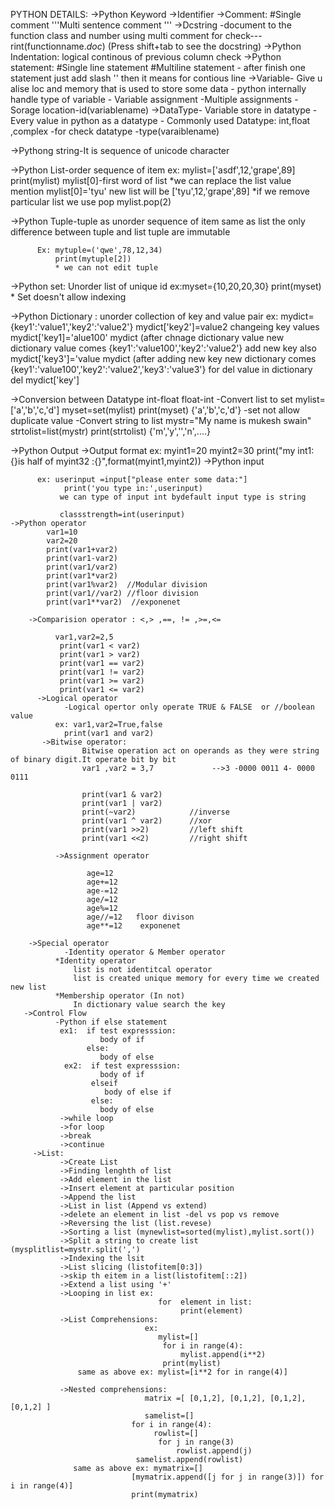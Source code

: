 PYTHON DETAILS:
  ->Python Keyword
  ->Identifier
  ->Comment:
         #Single comment
         '''Multi sentence comment '''
   ->Dcstring -document to the function class and number using multi comment for check---rint(functionname._doc_)
               (Press shift+tab to see the docstring)
  ->Python Indentation: logical continous of previous column check
  ->Python statement:
         #Single line statement
         #Multiline statement - after finish one statement just add slash '\' then it means for contious line
  ->Variable- Give u alise loc and memory that is used to store some data
            - python internally handle type of variable
            - Variable assignment
            -Multiple  assignments 
            -Sorage location-id(variablename)
  ->DataType- Variable store in datatype -Every value in python as a datatype
            - Commonly used Datatype: int,float ,complex -for check datatype -type(varaiblename)
            
  ->Pythong string-It is sequence of unicode character
   
  ->Python List-order sequence of item
   ex: mylist=['asdf',12,'grape',89]
       print(mylist)
       mylist[0]-first word of list
       *we can replace the list value mention
       mylist[0]='tyu'
       new list will be ['tyu',12,'grape',89]
       *if we remove particular list we use pop
         mylist.pop(2)
         
  ->Python Tuple-tuple as unorder sequence of item same as list
                 the only difference between tuple and list tuple are immutable
                 
          Ex: mytuple=('qwe',78,12,34)
              print(mytuple[2])
              * we can not edit tuple
              
  ->Python set: Unorder list of unique id
           ex:myset={10,20,20,30}
            print(myset)
            * Set doesn't allow indexing
            
  ->Python Dictionary : unorder collection of key and value pair
           ex: mydict={key1':'value1','key2':'value2'}
               mydict['key2']=value2
             changeing key values
               mydict['key1]='alue100'
               mydict (after chnage dictionary value new dictionary value comes
               {key1':'value100','key2':'value2'}
             add new key also 
               mydict['key3']='value
               mydict (after adding new key new dictionary comes
               {key1':'value100','key2':'value2','key3':'value3'}
             for del value in dictionary
              del mydict['key']
              
   ->Conversion between Datatype
           int-float
           float-int
       -Convert list to set
          mylist=['a','b','c,'d']
          myset=set(mylist)
          print(myset)
          {'a','b','c,'d'}  -set not allow duplicate value
        -Convert string to list
           mystr="My name is mukesh swain"
           strtolist=list(mystr)
           print(strtolist)
           {'m','y','','n',....}
   
   ->Python Output
   ->Output format
            ex: myint1=20
                myint2=30
                print("my int1:{}is half of myint32 :{}",format(myint1,myint2))
   ->Python input
   
          ex: userinput =input["please enter some data:"]
                print('you type in:',userinput)
               we can type of input int bydefault input type is string
               
               classstrength=int(userinput)
    ->Python operator
            var1=10
            var2=20
            print(var1+var2)
            print(var1-var2)
            print(var1/var2)
            print(var1*var2)
            print(var1%var2)  //Modular division
            print(var1//var2) //floor division
            print(var1**var2)  //exponenet
            
        ->Comparision operator : <,> ,==, != ,>=,<=
        
              var1,var2=2,5
               print(var1 < var2)
               print(var1 > var2)
               print(var1 == var2)
               print(var1 != var2)
               print(var1 >= var2)
               print(var1 <= var2)
          ->Logical operator
                -Logical opertor only operate TRUE & FALSE  or //boolean value
              ex: var1,var2=True,false
                print(var1 and var2)
           ->Bitwise operator:
                    Bitwise operation act on operands as they were string of binary digit.It operate bit by bit
                    var1 ,var2 = 3,7             -->3 -0000 0011 4- 0000 0111
                    
                    print(var1 & var2)
                    print(var1 | var2)
                    print(~var2)            //inverse
                    print(var1 ^ var2)      //xor
                    print(var1 >>2)         //left shift 
                    print(var1 <<2)         //right shift
                    
              ->Assignment operator
              
                     age=12
                     age+=12
                     age-=12
                     age/=12
                     age%=12
                     age//=12   floor divison
                     age**=12    exponenet
                     
        ->Special operator
                -Identity operator & Member operator
              *Identity operator
                  list is not identitcal operator
                  list is created unique memory for every time we created new list
              *Membership operator (In not)
                  In dictionary value search the key
       ->Control Flow
              -Python if else statement
               ex1:  if test expresssion:
                        body of if
                     else:
                        body of else
                ex2:  if test expresssion:
                        body of if
                      elseif
                         body of else if
                      else:
                        body of else
               ->while loop
               ->for loop
               ->break
               ->continue
         ->List:
               ->Create List
               ->Finding lenghth of list
               ->Add element in the list
               ->Insert element at particular position
               ->Append the list
               ->List in list (Append vs extend)
               ->delete an element in list -del vs pop vs remove
               ->Reversing the list (list.revese)
               ->Sorting a list (mynewlist=sorted(mylist),mylist.sort())
               ->Split a string to create list (mysplitlist=mystr.split(',')
               ->Indexing the lsit
               ->List slicing (listofitem[0:3])
               ->skip th eitem in a list(listofitem[::2])
               ->Extend a list using '+'
               ->Looping in list ex: 
                                     for  element in list:
                                          print(element)
               ->List Comprehensions:
                                  ex:
                                     mylist=[]
                                      for i in range(4):
                                          mylist.append(i**2)
                                      print(mylist)
                   same as above ex: mylist=[i**2 for in range(4)]
                 
               ->Nested comprehensions:
                                  matrix =[ [0,1,2], [0,1,2], [0,1,2], [0,1,2] ]
                                  samelist=[]
                               for i in range(4):
                                    rowlist=[]
                                     for j in range(3)
                                         rowlist.append(j)
                                samelist.append(rowlist)
                  same as above ex: mymatrix=[]
                               [mymatrix.append([j for j in range(3)]) for i in range(4)]
                               print(mymatrix)
                               
                     
               
                        
                        
                         
              
               
              
                   
                  
           
                     

                     
                    
                    
                    
            
               
            
               
               
               
           
          
          
           
          
    
   
                
               
               
  
               
               
               
             
  
  
          
        
         
  
  
